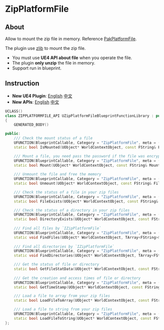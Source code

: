 # ZipPlatformFile

## About

Allow to mount the zip file in memory.
Reference [PakPlatformFile](https://docs.unrealengine.com/en-US/API/Runtime/PakFile/FPakPlatformFile/Mount/index.html).

The plugin use [zlib](https://z-lib.org/) to mount the zip file.

* You must use **UE4 API about file** when you operate the file.
* The plugin **only unzip** the file in memory.
* Support run in blueprint.

## Instruction

* **New UE4 Plugin**: [English](https://jixing.ink/en/posts/new-ue4-plugin-zipplatformfile/) [中文](https://jixing.ink/posts/new-ue4-plugin-zipplatformfile/)
* **New APIs**: [English](https://jixing.ink/en/posts/new-apis-zipplatformfile/) [中文](https://jixing.ink/posts/new-apis-zipplatformfile/)

```cpp
UCLASS()
class ZIPPLATFORMFILE_API UZipPlatformFileBlueprintFunctionLibrary : public UBlueprintFunctionLibrary
{
    GENERATED_BODY()

public:
    /// Check the mount status of a file
    UFUNCTION(BlueprintCallable, Category = "ZipPlatformFile", meta = (WorldContext = "WorldContextObject"))
    static bool IsMounted(UObject* WorldContextObject, const FString& Filename);

    /// Mount a file, you need pass the password if the file was encrypt
    UFUNCTION(BlueprintCallable, Category = "ZipPlatformFile", meta = (WorldContext = "WorldContextObject"))
    static bool Mount(UObject* WorldContextObject, const FString& MountPoint, const FString& Filename, const FString& Password);
    
    /// Unmount the file and free the memory
    UFUNCTION(BlueprintCallable, Category = "ZipPlatformFile", meta = (WorldContext = "WorldContextObject"))
    static bool Unmount(UObject* WorldContextObject, const FString& Filename);

    /// Check the status of a file in your zip files
    UFUNCTION(BlueprintCallable, Category = "ZipPlatformFile", meta = (WorldContext = "WorldContextObject"))
    static bool FileExists(UObject* WorldContextObject, const FString& Filename);

    /// Check the status of a directory in your zip files
    UFUNCTION(BlueprintCallable, Category = "ZipPlatformFile", meta = (WorldContext = "WorldContextObject"))
    static bool DirectoryExists(UObject* WorldContextObject, const FString& Directory);
    
    /// Find all files by `IZipPlatformFile`
    UFUNCTION(BlueprintCallable, Category = "ZipPlatformFile", meta = (WorldContext = "WorldContextObject"))
    static void FindFiles(UObject* WorldContextObject, TArray<FString>& FoundFiles, FString Directory, FString FileExtension, bool bRecursive = true);
    
    /// Find all directories by `IZipPlatformFile`
    UFUNCTION(BlueprintCallable, Category = "ZipPlatformFile", meta = (WorldContext = "WorldContextObject"))
    static void FindDirectories(UObject* WorldContextObject, TArray<FString>& FoundDirectories, FString Directory);

    /// Get the status of file or directory
    static bool GetFileStatData(UObject* WorldContextObject, const FString& FilenameOrDirectory, struct FFileStatData& OutFileStatData);
    
    /// Get the creation and access times of file or directory
    UFUNCTION(BlueprintCallable, Category = "ZipPlatformFile", meta = (WorldContext = "WorldContextObject"))
    static bool GetTimeStamp(UObject* WorldContextObject, const FString& FilenameOrDirectory, FDateTime& OutCreationTime, FDateTime& OutAccessTimeStamp);

    /// Load a file to array from your zip files
    static bool LoadFileToArray(UObject* WorldContextObject, const FString& Filename, TArray<uint8>& Result);

    /// Load a file to string from your zip files
    UFUNCTION(BlueprintCallable, Category = "ZipPlatformFile", meta = (WorldContext = "WorldContextObject"))
    static bool LoadFileToString(UObject* WorldContextObject, const FString& Filename, FString& Result);
};
```
